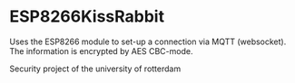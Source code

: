 # ESP8266KissRabbit

Uses the ESP8266 module to set-up a connection via MQTT (websocket). The information is encrypted by AES CBC-mode.

Security project of the university of rotterdam

